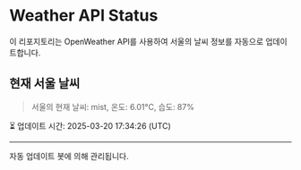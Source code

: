 
# Weather API Status

이 리포지토리는 OpenWeather API를 사용하여 서울의 날씨 정보를 자동으로 업데이트합니다.

## 현재 서울 날씨
> 서울의 현재 날씨: mist, 온도: 6.01°C, 습도: 87%

⏳ 업데이트 시간: 2025-03-20 17:34:26 (UTC)

---
자동 업데이트 봇에 의해 관리됩니다.

